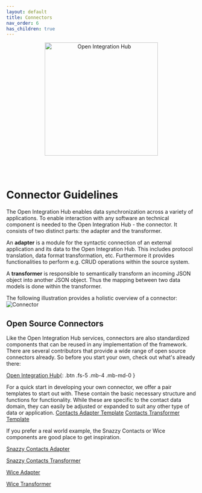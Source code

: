 ```yaml
---
layout: default
title: Connectors
nav_order: 6
has_children: true
---
```


<p align="center">
  <img src="https://raw.githubusercontent.com/openintegrationhub/openintegrationhub.github.io/master/assets/images/large-oih-vertikal-zentriert.png" alt="Open Integration Hub" width="300"/>
</p>
<br>
<br>

# Connector Guidelines

The Open Integration Hub enables data synchronization across a variety of applications. To enable interaction with any software an technical component is needed to the Open Integration Hub - the connector. It consists of two distinct parts: the adapter and the transformer.

An **adapter** is a module for the syntactic connection of an external application and its data to the Open Integration Hub. This includes protocol translation, data format transformation, etc.
Furthermore it provides functionalities to perform e.g. CRUD operations within the source system.

A **transformer** is responsible to semantically transform an incoming JSON object into another JSON object. Thus the mapping between two data models is done within the transformer.

The following illustration provides a holistic overview of a connector:
![Connector](https://raw.githubusercontent.com/openintegrationhub/openintegrationhub.github.io/master/assets/images/ConnectorsV3.png)

## Open Source Connectors

Like the Open Integration Hub services, connectors are also standardized components that can be reused in any implementation of the framework. There are several contributors that provide a wide range of open source connectors already. So before you start your own, check out what's already there:

[Open Integration Hub](https://github.com/openintegrationhub){: .btn .fs-5 .mb-4 .mb-md-0 }

For a quick start in developing your own connector, we offer a pair templates to start out with. These contain the basic necessary structure and functions for functionality. While these are specific to the contact data domain, they can easily be adjusted or expanded to suit any other type of data or application.
[Contacts Adapter Template](https://github.com/openintegrationhub/contacts-adapter-template)
[Contacts Transformer Template](https://github.com/openintegrationhub/contacts-transformer-template)

<!-- If you want to build your own connector, we suggest you start with a our node.js example, to understand the structure and what you need to get going. Most components are build in node.js, although you can choose any language you want.

[node.js example](https://openintegrationhub.github.io//docs/Connectors/building-nodejs-component.html) -->

If you prefer a real world example, the Snazzy Contacts or Wice components are good place to get inspiration.

[Snazzy Contacts Adapter](https://github.com/openintegrationhub/snazzycontacts-adapter)

[Snazzy Contacts Transformer](https://github.com/openintegrationhubsnazzycontacts-transformer)

[Wice Adapter](https://github.com/openintegrationhub/wicecrm-adapter)

[Wice Transformer](https://github.com/openintegrationhub/wicecrm-transformer)
